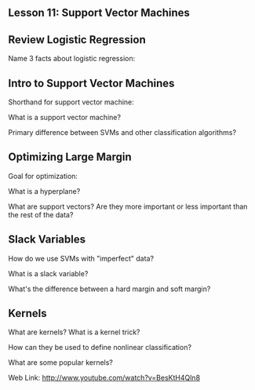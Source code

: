 ## Lesson 11: Support Vector Machines

Review Logistic Regression
--------------------------

Name 3 facts about logistic regression:


Intro to Support Vector Machines
--------------------------------

Shorthand for support vector machine:

What is a support vector machine?



Primary difference between SVMs and other classification algorithms?


Optimizing Large Margin
-----------------------

Goal for optimization:

What is a hyperplane?


What are support vectors? Are they more important or less important than the rest of the data?



Slack Variables
---------------

How do we use SVMs with "imperfect" data?



What is a slack variable?


What's the difference between a hard margin and soft margin?



Kernels
-------

What are kernels? What is a kernel trick?


How can they be used to define nonlinear classification?


What are some popular kernels?

Web Link: http://www.youtube.com/watch?v=BesKtH4Qln8